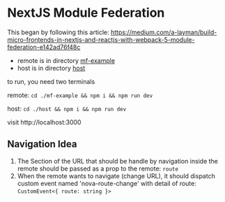# NextJS Module Federation

This began by following this article: https://medium.com/a-layman/build-micro-frontends-in-nextjs-and-reactjs-with-webpack-5-module-federation-e142ad76f48c

- remote is in directory [mf-example](./mf-example/)
- host is in directory [host](./host/)

to run, you need two terminals

remote: `cd ./mf-example && npm i && npm run dev`

host: `cd ./host && npm i && npm run dev`

visit http://localhost:3000

## Navigation Idea

1. The Section of the URL that should be handle by navigation inside the remote should be passed as a prop to the remote: `route`
2. When the remote wants to navigate (change URL), it should dispatch custom event named 'nova-route-change' with detail of route: `CustomEvent<{ route: string }>`
